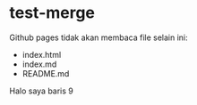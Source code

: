 # test-merge


Github pages tidak akan membaca file selain ini:

- index.html 
- index.md 
- README.md

Halo saya baris 9
